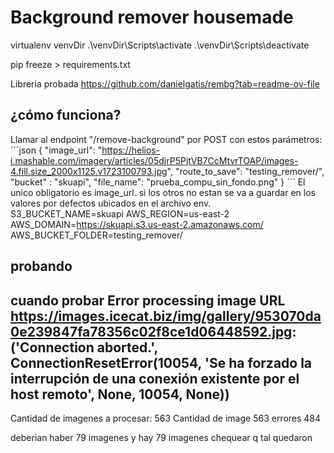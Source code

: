 # Background remover housemade

virtualenv venvDir
.\venvDir\Scripts\activate
.\venvDir\Scripts\deactivate

pip freeze > requirements.txt

Libreria probada
https://github.com/danielgatis/rembg?tab=readme-ov-file

## ¿cómo funciona?

Llamar al endpoint "/remove-background" por POST con estos parámetros:
´´´json
{
    "image_url": "https://helios-i.mashable.com/imagery/articles/05djrP5PjtVB7CcMtvrTOAP/images-4.fill.size_2000x1125.v1723100793.jpg",
    "route_to_save": "testing_remover/",
    "bucket" : "skuapi",
    "file_name": "prueba_compu_sin_fondo.png"
}
´´´
El unico obligatorio es image_url. si los otros no estan se va a guardar en los valores por defectos ubicados en el archivo env. 
S3_BUCKET_NAME=skuapi
AWS_REGION=us-east-2
AWS_DOMAIN=https://skuapi.s3.us-east-2.amazonaws.com/
AWS_BUCKET_FOLDER=testing_remover/

## probando

cuando probar
Error processing image URL https://images.icecat.biz/img/gallery/953070da0e239847fa78356c02f8ce1d06448592.jpg: ('Connection aborted.', ConnectionResetError(10054, 'Se ha forzado la interrupción de una conexión existente por el host remoto', None, 10054, None))
----------------
Cantidad de imagenes a procesar:  563
Cantidad de image 563
errores 484

deberian haber 79 imagenes y hay 79 imagenes
chequear q tal quedaron